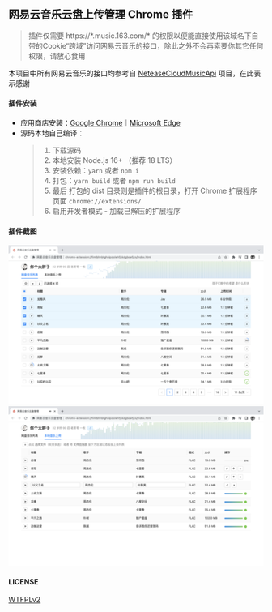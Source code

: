 ## 网易云音乐云盘上传管理 Chrome 插件

> 插件仅需要 https://\*.music.163.com/\* 的权限以便能直接使用该域名下自带的Cookie“跨域”访问网易云音乐的接口，除此之外不会再索要你其它任何权限，请放心食用

本项目中所有网易云音乐的接口均参考自 [NeteaseCloudMusicApi](https://github.com/Binaryify/NeteaseCloudMusicApi) 项目，在此表示感谢

#### 插件安装

- 应用商店安装：[Google Chrome](https://chrome.google.com/webstore/detail/%E7%BD%91%E6%98%93%E4%BA%91%E9%9F%B3%E4%B9%90%E4%BA%91%E7%9B%98%E7%AE%A1%E7%90%86/gnfemfddeadngnfhcpbdhlgbbnokokcg)｜[Microsoft Edge](https://microsoftedge.microsoft.com/addons/detail/%E7%BD%91%E6%98%93%E4%BA%91%E9%9F%B3%E4%B9%90%E4%BA%91%E7%9B%98%E7%AE%A1%E7%90%86/ejngoibgpebbaodiaccaifkipoppaaff) 
- 源码本地自己编译：
  > 1. 下载源码
  > 2. 本地安装 Node.js 16+ （推荐 18 LTS）
  > 3. 安装依赖：`yarn` 或者 `npm i`
  > 4. 打包：`yarn build` 或者 `npm run build`
  > 5. 最后 打包的 dist 目录则是插件的根目录，打开 Chrome 扩展程序页面 `chrome://extensions/`
  > 6. 启用开发者模式 - 加载已解压的扩展程序  


#### 插件截图

![uploader](docs/list.png)
![uploader](docs/uploader.png)

#### LICENSE

[WTFPLv2](LICENSE)